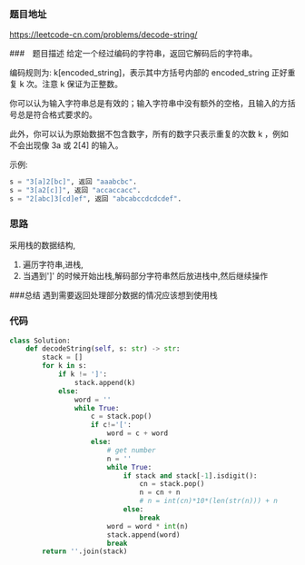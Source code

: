 ### 题目地址
https://leetcode-cn.com/problems/decode-string/

###　题目描述
给定一个经过编码的字符串，返回它解码后的字符串。

编码规则为: k[encoded_string]，表示其中方括号内部的 encoded_string 正好重复 k 次。注意 k 保证为正整数。

你可以认为输入字符串总是有效的；输入字符串中没有额外的空格，且输入的方括号总是符合格式要求的。

此外，你可以认为原始数据不包含数字，所有的数字只表示重复的次数 k ，例如不会出现像 3a 或 2[4] 的输入。

示例:
```python
s = "3[a]2[bc]", 返回 "aaabcbc".
s = "3[a2[c]]", 返回 "accaccacc".
s = "2[abc]3[cd]ef", 返回 "abcabccdcdcdef".
```
### 思路
采用栈的数据结构,
 1. 遍历字符串,进栈,
 2. 当遇到']' 的时候开始出栈,解码部分字符串然后放进栈中,然后继续操作
 
###总结
遇到需要返回处理部分数据的情况应该想到使用栈

### 代码
```python
class Solution:
    def decodeString(self, s: str) -> str:
        stack = []
        for k in s:
            if k != ']':
                stack.append(k)
            else:
                word = ''
                while True:
                    c = stack.pop()
                    if c!='[':
                        word = c + word
                    else:
                        # get number
                        n = ''
                        while True:
                            if stack and stack[-1].isdigit():
                                cn = stack.pop()
                                n = cn + n
                                # n = int(cn)*10*(len(str(n))) + n
                            else:
                                break
                        word = word * int(n)
                        stack.append(word)
                        break
        return ''.join(stack)
```